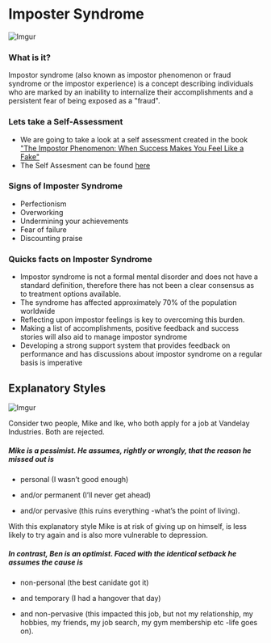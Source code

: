 # Imposter Syndrome

![Imgur](https://i.imgur.com/bhZrC1q.png)
### What is it? 

Impostor syndrome (also known as impostor phenomenon or fraud syndrome or the impostor experience) is a concept describing individuals who are marked by an inability to internalize their accomplishments and a persistent fear of being exposed as a "fraud". 

### Lets take a Self-Assessment
* We are going to take a look at a self assessment created in the book <a href="https://www.amazon.com/Impostor-Phenomenon-When-Success-Makes/dp/0553257307">"The Impostor Phenomenon: When Success Makes You Feel Like a Fake"</a>
* The Self Assesment can be found <a href="http://www.lcldnet.org/media/mce_filebrowser/2016/04/20/VKC-Impostor-Syndrome-Self-Assessment-Tool-Final.pdf">here</a>

### Signs of Imposter Syndrome

* Perfectionism
* Overworking
* Undermining your achievements
* Fear of failure
* Discounting praise

### Quicks facts on Imposter Syndrome
* Impostor syndrome is not a formal mental disorder and does not have a standard definition, therefore there has not been a clear consensus as to treatment options available.
* The syndrome has affected approximately 70% of the population worldwide
* Reflecting upon impostor feelings is key to overcoming this burden.
* Making a list of accomplishments, positive feedback and success stories will also aid to manage impostor syndrome
* Developing a strong support system that provides feedback on performance and has discussions about impostor syndrome on a regular basis is imperative

## Explanatory Styles

![Imgur](https://i.imgur.com/otwfp8P.png)

Consider two people, Mike and Ike, who both apply for a job at Vandelay Industries. Both are rejected.

##### Mike is a pessimist. He assumes, rightly or wrongly, that the reason he missed out is 

* personal (I wasn’t good enough)

* and/or permanent (I’ll never get ahead)

* and/or pervasive (this ruins everything -what’s the point of living).

With this explanatory style Mike is at risk of giving up on himself, is less likely to try again and is also more vulnerable to depression.

##### In contrast, Ben is an optimist. Faced with the identical setback he assumes the cause is 

* non-personal (the best canidate got it)

* and temporary (I had a hangover that day)

* and non-pervasive (this impacted this job, but not my relationship, my hobbies, my friends, my job search, my gym membership etc -life goes on).

